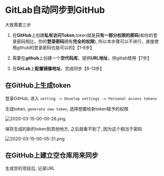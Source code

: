 
# GitLab自动同步到GitHub

大致需要三步

1. 在**GitHub**上创建**私有访问Token**,token就是**只有一部分权限的密码**(和你的登录密码相比，你的**登录密码**拥有**完全的权限**), 所以本步骤可以不进行，直接使用github的登录密码也是可以的】【1-6步】

2. 需要在**github**上创建一个**空代码库**，提供**URL地址**，供gitlab使用【7步】

3. 在**GitLab**上**配置镜像地址**，完成同步【8-13步】

## 在GitHub上生成token

登录GitHub, 进入 `setting -> Develop settings -> Personal access tokens`

生成token, `generate new token`, 选择想要给新token赋予的权限

![2020-03-15-00-00-28.png](./images/2020-03-15-00-00-28.png)

保存生成的新的token到其他地方, 之后就看不到了, 因为这个相当于密码

![2020-03-15-00-05-31.png](./images/2020-03-15-00-05-31.png)

## 在GitHub上建立空仓库用来同步

生成空的项目后, 记录URL